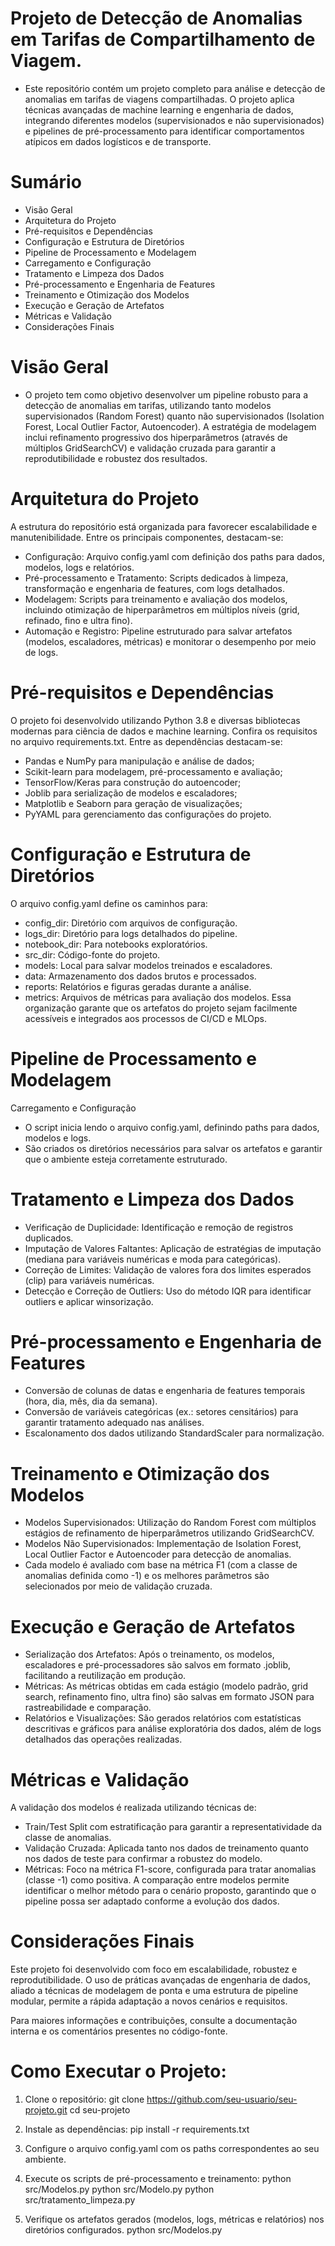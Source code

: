 # Projeto de Detecção de Anomalias em Tarifas de Compartilhamento de Viagem.
- Este repositório contém um projeto completo para análise e detecção de anomalias em tarifas de viagens compartilhadas. O projeto aplica técnicas avançadas de machine learning e engenharia de dados, integrando diferentes modelos (supervisionados e não supervisionados) e pipelines de pré-processamento para identificar comportamentos atípicos em dados logísticos e de transporte.

# Sumário
- Visão Geral
- Arquitetura do Projeto
- Pré-requisitos e Dependências
- Configuração e Estrutura de Diretórios
- Pipeline de Processamento e Modelagem
- Carregamento e Configuração
- Tratamento e Limpeza dos Dados
- Pré-processamento e Engenharia de Features
- Treinamento e Otimização dos Modelos
- Execução e Geração de Artefatos
- Métricas e Validação
- Considerações Finais

# Visão Geral
- O projeto tem como objetivo desenvolver um pipeline robusto para a detecção de anomalias em tarifas, utilizando tanto modelos supervisionados (Random Forest) quanto não supervisionados (Isolation Forest, Local Outlier Factor, Autoencoder). A estratégia de modelagem inclui refinamento progressivo dos hiperparâmetros (através de múltiplos GridSearchCV) e validação cruzada para garantir a reprodutibilidade e robustez dos resultados.

# Arquitetura do Projeto
A estrutura do repositório está organizada para favorecer escalabilidade e manutenibilidade. Entre os principais componentes, destacam-se:

- Configuração: Arquivo config.yaml com definição dos paths para dados, modelos, logs e relatórios.
- Pré-processamento e Tratamento: Scripts dedicados à limpeza, transformação e engenharia de features, com logs detalhados.
- Modelagem: Scripts para treinamento e avaliação dos modelos, incluindo otimização de hiperparâmetros em múltiplos níveis (grid, refinado, fino e ultra fino).
- Automação e Registro: Pipeline estruturado para salvar artefatos (modelos, escaladores, métricas) e monitorar o desempenho por meio de logs.

# Pré-requisitos e Dependências
O projeto foi desenvolvido utilizando Python 3.8 e diversas bibliotecas modernas para ciência de dados e machine learning. Confira os requisitos no arquivo requirements.txt. Entre as dependências destacam-se:

- Pandas e NumPy para manipulação e análise de dados;
- Scikit-learn para modelagem, pré-processamento e avaliação;
- TensorFlow/Keras para construção do autoencoder;
- Joblib para serialização de modelos e escaladores;
- Matplotlib e Seaborn para geração de visualizações;
- PyYAML para gerenciamento das configurações do projeto.

# Configuração e Estrutura de Diretórios
O arquivo config.yaml define os caminhos para:

- config_dir: Diretório com arquivos de configuração.
- logs_dir: Diretório para logs detalhados do pipeline.
- notebook_dir: Para notebooks exploratórios.
- src_dir: Código-fonte do projeto.
- models: Local para salvar modelos treinados e escaladores.
- data: Armazenamento dos dados brutos e processados.
- reports: Relatórios e figuras geradas durante a análise.
- metrics: Arquivos de métricas para avaliação dos modelos.
Essa organização garante que os artefatos do projeto sejam facilmente acessíveis e integrados aos processos de CI/CD e MLOps.

# Pipeline de Processamento e Modelagem
Carregamento e Configuração
- O script inicia lendo o arquivo config.yaml, definindo paths para dados, modelos e logs.
- São criados os diretórios necessários para salvar os artefatos e garantir que o ambiente esteja corretamente estruturado.

# Tratamento e Limpeza dos Dados
- Verificação de Duplicidade: Identificação e remoção de registros duplicados.
- Imputação de Valores Faltantes: Aplicação de estratégias de imputação (mediana para variáveis numéricas e moda para categóricas).
- Correção de Limites: Validação de valores fora dos limites esperados (clip) para variáveis numéricas.
- Detecção e Correção de Outliers: Uso do método IQR para identificar outliers e aplicar winsorização.

# Pré-processamento e Engenharia de Features
- Conversão de colunas de datas e engenharia de features temporais (hora, dia, mês, dia da semana).
- Conversão de variáveis categóricas (ex.: setores censitários) para garantir tratamento adequado nas análises.
- Escalonamento dos dados utilizando StandardScaler para normalização.

# Treinamento e Otimização dos Modelos
- Modelos Supervisionados: Utilização do Random Forest com múltiplos estágios de refinamento de hiperparâmetros utilizando GridSearchCV.
- Modelos Não Supervisionados: Implementação de Isolation Forest, Local Outlier Factor e Autoencoder para detecção de anomalias.
- Cada modelo é avaliado com base na métrica F1 (com a classe de anomalias definida como -1) e os melhores parâmetros são selecionados por meio de validação cruzada.

# Execução e Geração de Artefatos
- Serialização dos Artefatos: Após o treinamento, os modelos, escaladores e pré-processadores são salvos em formato .joblib, facilitando a reutilização em produção.
- Métricas: As métricas obtidas em cada estágio (modelo padrão, grid search, refinamento fino, ultra fino) são salvas em formato JSON para rastreabilidade e comparação.
- Relatórios e Visualizações: São gerados relatórios com estatísticas descritivas e gráficos para análise exploratória dos dados, além de logs detalhados das operações realizadas.

# Métricas e Validação
A validação dos modelos é realizada utilizando técnicas de:

- Train/Test Split com estratificação para garantir a representatividade da classe de anomalias.
- Validação Cruzada: Aplicada tanto nos dados de treinamento quanto nos dados de teste para confirmar a robustez do modelo.
- Métricas: Foco na métrica F1-score, configurada para tratar anomalias (classe -1) como positiva.
A comparação entre modelos permite identificar o melhor método para o cenário proposto, garantindo que o pipeline possa ser adaptado conforme a evolução dos dados.

# Considerações Finais
Este projeto foi desenvolvido com foco em escalabilidade, robustez e reprodutibilidade. O uso de práticas avançadas de engenharia de dados, aliado a técnicas de modelagem de ponta e uma estrutura de pipeline modular, permite a rápida adaptação a novos cenários e requisitos.

Para maiores informações e contribuições, consulte a documentação interna e os comentários presentes no código-fonte.

# Como Executar o Projeto:

1. Clone o repositório:
git clone https://github.com/seu-usuario/seu-projeto.git
cd seu-projeto

2. Instale as dependências:
pip install -r requirements.txt

3. Configure o arquivo config.yaml com os paths correspondentes ao seu ambiente.

4. Execute os scripts de pré-processamento e treinamento:
python src/Modelos.py
python src/Modelo.py
python src/tratamento_limpeza.py

5. Verifique os artefatos gerados (modelos, logs, métricas e relatórios) nos diretórios configurados.
python src/Modelos.py




